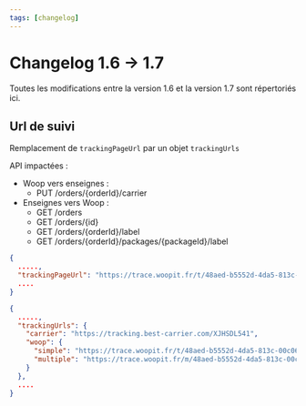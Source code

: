 ```yaml
---
tags: [changelog]
---
```


# Changelog 1.6 -> 1.7

Toutes les modifications entre la version 1.6 et la version 1.7 sont répertoriés ici.

## Url de suivi

Remplacement de `trackingPageUrl` par un objet `trackingUrls`

API impactées :
  - Woop vers enseignes : 
    - PUT /orders/{orderId}/carrier 
  - Enseignes vers Woop :
    - GET /orders 
    - GET /orders/{id}
    - GET /orders/{orderId}/label
    - GET /orders/{orderId}/packages/{packageId}/label

<!--
type: tab
title: 1.6.0
-->

```json
{
  .....,
  "trackingPageUrl": "https://trace.woopit.fr/t/48aed-b5552d-4da5-813c-00c06e1ff327",
  ....
}
```

<!--
type: tab
title: 1.6.1
-->

```json
{
  .....,
  "trackingUrls": {
    "carrier": "https://tracking.best-carrier.com/XJHSDL541",
    "woop": {
      "simple": "https://trace.woopit.fr/t/48aed-b5552d-4da5-813c-00c06e1ff327",
      "multiple": "https://trace.woopit.fr/m/48aed-b5552d-4da5-813c-00c06e1ff327"
    }
  },
  ....
}
```

<!-- type: tab-end -->


